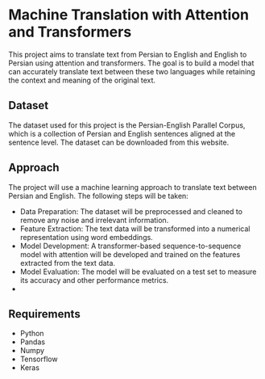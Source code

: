 # Machine Translation with Attention and Transformers
This project aims to translate text from Persian to English and English to Persian using attention and transformers. The goal is to build a model that can accurately translate text between these two languages while retaining the context and meaning of the original text.

## Dataset
The dataset used for this project is the Persian-English Parallel Corpus, which is a collection of Persian and English sentences aligned at the sentence level. The dataset can be downloaded from this website.

## Approach
The project will use a machine learning approach to translate text between Persian and English. The following steps will be taken:

- Data Preparation: The dataset will be preprocessed and cleaned to remove any noise and irrelevant information.
- Feature Extraction: The text data will be transformed into a numerical representation using word embeddings.
- Model Development: A transformer-based sequence-to-sequence model with attention will be developed and trained on the features extracted from the text data.
- Model Evaluation: The model will be evaluated on a test set to measure its accuracy and other performance metrics.
- 

## Requirements
- Python
- Pandas
- Numpy
- Tensorflow
- Keras
